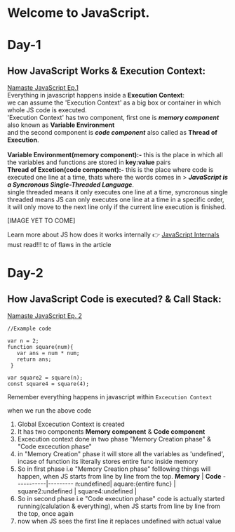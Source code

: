 # Welcome to JavaScript.

# Day-1
## How JavaScript Works & Execution Context:
[Namaste JavaScript Ep.1](https://youtu.be/ZvbzSrg0afE) <br />
Everything in javascript happens inside a **Execution Context**: <br />
we can assume the 'Execution Context' as a big box or container in which whole JS code is executed. <br/>
'Execution Context' has two component, first one is ***memory component*** also known as **Variable Environment** <br />
and the second component is ***code component*** also called as **Thread of Execution**. <br /><br/>
**Variable Environment(memory component):-** this is the place in which all the variables and functions are stored in **key:value** pairs <br/>
**Thread of Excetion(code component):-** this is the place where code is executed one line at a time, thats where the words comes in > ***JavaScript is a Syncronous Single-Threaded Language***. <br/>
single threaded means it only executes one line at a time, syncronous single threaded means JS can only executes one line at a time in a specific order, it will only move to the next line only if the current line execution is finished.

[IMAGE YET TO COME]

Learn more about JS how does it works internally 👉 [JavaScript Internals](https://medium.com/@bdov_/javascript-typescript-execution-vs-lexical-vs-variable-environment-37ff3f264831) must read!!! tc of flaws in the article

# Day-2 
## How JavaScript Code is executed? & Call Stack:
[Namaste JavaScript Ep. 2](https://youtu.be/iLWTnMzWtj4) <br />

```
//Example code

var n = 2;
function square(num){
   var ans = num * num;
   return ans;
 }

var square2 = square(n);
const square4 = square(4);
```
Remember everything happens in javascript within ```Excecution Context```

when we run the above code <br/>
1. Global Excecution Context is created
2. It has two components **Memory component** & **Code component**
3. Excecution context done in two phase "Memory Creation phase" & "Code excecution phase"
4. in "Memory Creation" phase it will store all the variables as 'undefined', <br /> incase of function its literally stores entire func inside memory
5. So in first phase i.e "Memory Creation phase" folllowing things will happen, when JS starts from line by line from the top.
   **Memory** | **Code**
   -----------|---------
   n:undefined| 
   aquare:{entire func} | 
   square2:undefined |
   square4:undefined |
 6. So in second phase i.e "Code execution phase" code is actually started running(calulation & everything), when JS starts from line by line from the top, once again
 7. now when JS sees the first line it replaces undefined with actual value <br/>

   

